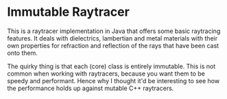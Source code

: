 Immutable Raytracer
== 

This is a raytracer implementation in Java that offers some basic raytracing features.
It deals with dielectrics, lambertian and metal materials with their own properties
for refraction and reflection of the rays that have been cast onto them.

The quirky thing is that each (core) class is entirely immutable. This is not common when
working with raytracers, because you want them to be speedy and performant. Hence
why I thought it'd be interesting to see how the performance holds up against
mutable C++ raytracers. 

